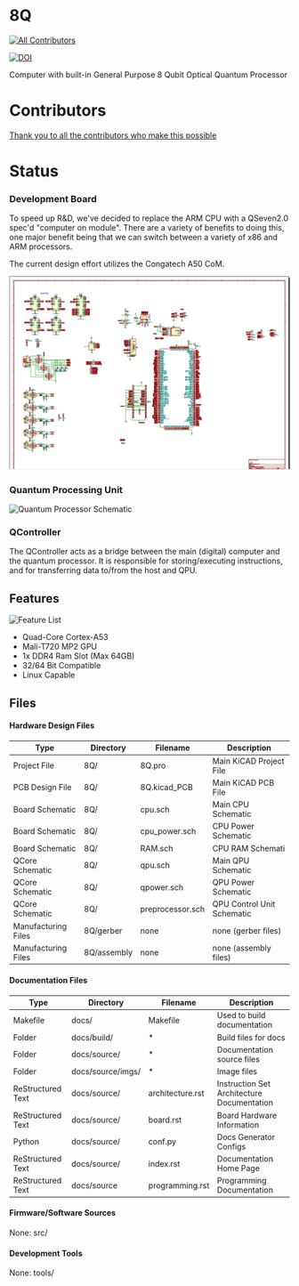 # 8Q
<!-- ALL-CONTRIBUTORS-BADGE:START - Do not remove or modify this section -->
[![All Contributors](https://img.shields.io/badge/all_contributors-1-orange.svg?style=flat-square)](#contributors-)
<!-- ALL-CONTRIBUTORS-BADGE:END -->
[![DOI](https://zenodo.org/badge/275711975.svg)](https://zenodo.org/badge/latestdoi/275711975)

Computer with built-in General Purpose 8 Qubit Optical Quantum Processor

# Contributors
[Thank you to all the contributors who make this possible](./CONTRIBUTORS.md)

# Status

### Development Board

To speed up R&D, we've decided to replace the ARM CPU with a QSeven2.0 spec'd "computer on module". There are a variety of benefits to doing this, one major benefit being that we can switch between a variety of x86 and ARM processors.

The current design effort utilizes the Congatech A50 CoM.

![Devboard Schematic](./docs/source/imgs/cpu.png)

### Quantum Processing Unit
![Quantum Processor Schematic](./docs/source/imgs/qpu.png)

### QController

The QController acts as a bridge between the main (digital) computer and the quantum processor. It is responsible for storing/executing instructions, and for transferring data to/from the host and QPU.

## Features

![Feature List](./docs/source/imgs/8q.png)

* Quad-Core Cortex-A53
* Mali-T720 MP2 GPU
* 1x DDR4 Ram Slot (Max 64GB)
* 32/64 Bit Compatible
* Linux Capable

## Files

#### Hardware Design Files

| Type                | Directory   | Filename         | Description                |
| ------------------- | ----------- | ---------------- | -------------------------- |
| Project File        | 8Q/         | 8Q.pro           | Main KiCAD Project File    |
| PCB Design File     | 8Q/         | 8Q.kicad_PCB     | Main KiCAD PCB File        |
| Board Schematic     | 8Q/         | cpu.sch          | Main CPU Schematic         |
| Board Schematic     | 8Q/         | cpu_power.sch    | CPU Power Schematic        |
| Board Schematic     | 8Q/         | RAM.sch          | CPU RAM Schemati           |
| QCore Schematic     | 8Q/         | qpu.sch          | Main QPU Schematic         |
| QCore Schematic     | 8Q/         | qpower.sch       | QPU Power Schematic        |
| QCore Schematic     | 8Q/         | preprocessor.sch | QPU Control Unit Schematic |
| Manufacturing Files | 8Q/gerber   | none             | none (gerber files)        |
| Manufacturing Files | 8Q/assembly | none             | none (assembly files)      |

#### Documentation Files

| Type              | Directory         | Filename         | Description                                |
| ----------------- | ----------------- | ---------------- | ------------------------------------------ |
| Makefile          | docs/             | Makefile         | Used to build documentation                |
| Folder            | docs/build/       | *                | Build files for docs                       |
| Folder            | docs/source/      | *                | Documentation source files                 |
| Folder            | docs/source/imgs/ | *                | Image files                                |
| ReStructured Text | docs/source/      | architecture.rst | Instruction Set Architecture Documentation |
| ReStructured Text | docs/source/      | board.rst        | Board Hardware Information                 |
| Python            | docs/source/      | conf.py          | Docs Generator Configs                     |
| ReStructured Text | docs/source/      | index.rst        | Documentation Home Page                    |
| ReStructured Text | docs/source       | programming.rst  | Programming Documentation                  |

#### Firmware/Software Sources

None: src/

#### Development Tools

None: tools/
